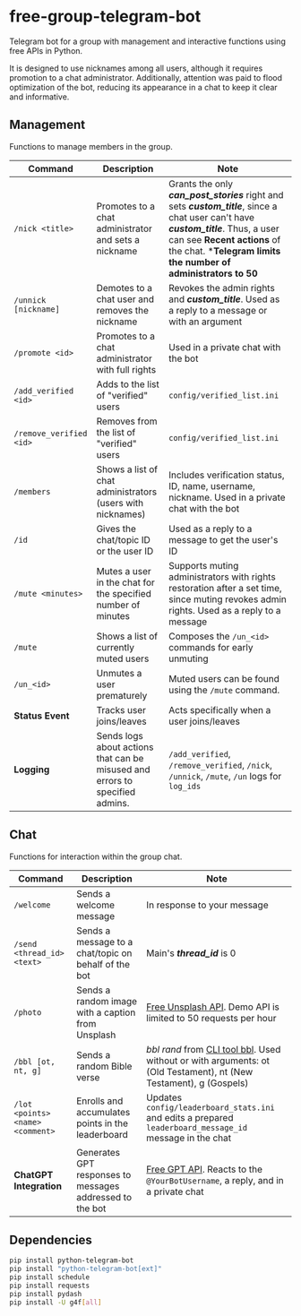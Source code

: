 # free-group-telegram-bot
Telegram bot for a group with management and interactive functions using free APIs in Python. 

It is designed to use nicknames among all users, although it requires promotion to a chat administrator. Additionally, attention was paid to flood optimization of the bot, reducing its appearance in a chat to keep it clear and informative.

## Management
Functions to manage members in the group.

Command | Description | Note
--- | --- | --- 
`/nick <title>` | Promotes to a chat administrator and sets a nickname | Grants the only **_can_post_stories_** right and sets **_custom_title_**, since a chat user can't have **_custom_title_**. Thus, a user can see **Recent actions** of the chat. ***Telegram limits the number of administrators to 50**
`/unnick [nickname]` | Demotes to a chat user and removes the nickname | Revokes the admin rights and **_custom_title_**. Used as a reply to a message or with an argument
`/promote <id>` | Promotes to a chat administrator with full rights | Used in a private chat with the bot
`/add_verified <id>` | Adds to the list of "verified" users | `config/verified_list.ini`
`/remove_verified <id>` | Removes from the list of "verified" users | `config/verified_list.ini`
`/members` | Shows a list of chat administrators (users with nicknames) | Includes verification status, ID, name, username, nickname. Used in a private chat with the bot
`/id` | Gives the chat/topic ID or the user ID | Used as a reply to a message to get the user's ID
`/mute <minutes>` | Mutes a user in the chat for the specified number of minutes | Supports muting administrators with rights restoration after a set time, since muting revokes admin rights. Used as a reply to a message
`/mute` | Shows a list of currently muted users | Composes the `/un_<id>` commands for early unmuting
`/un_<id>` | Unmutes a user prematurely | Muted users can be found using the `/mute` command.
**Status Event** | Tracks user joins/leaves | Acts specifically when a user joins/leaves
**Logging** | Sends logs about actions that can be misused and errors to specified admins. | `/add_verified`, `/remove_verified`, `/nick`, `/unnick`, `/mute`, `/un` logs for `log_ids`

## Chat
Functions for interaction within the group chat.

Command | Description | Note
--- | --- | --- 
`/welcome` | Sends a welcome message | In response to your message
`/send <thread_id> <text>` | Sends a message to a chat/topic on behalf of the bot | Main's **_thread_id_** is 0
`/photo` | Sends a random image with a caption from Unsplash | [Free Unsplash API](https://unsplash.com/oauth/applications). Demo API is limited to 50 requests per hour
`/bbl [ot, nt, g]` | Sends a random Bible verse | _bbl rand_ from [CLI tool bbl](https://github.com/nehemiaharchives/bbl). Used without or with arguments: ot (Old Testament), nt (New Testament), g (Gospels)
`/lot <points> <name> <comment>` | Enrolls and accumulates points in the leaderboard | Updates `config/leaderboard_stats.ini` and edits a prepared `leaderboard_message_id` message in the chat
**ChatGPT Integration** | Generates GPT responses to messages addressed to the bot | [Free GPT API](https://github.com/xtekky/gpt4free). Reacts to the `@YourBotUsername`, a reply, and in a private chat

## Dependencies
```bash
pip install python-telegram-bot
pip install "python-telegram-bot[ext]"
pip install schedule
pip install requests
pip install pydash
pip install -U g4f[all]
```
